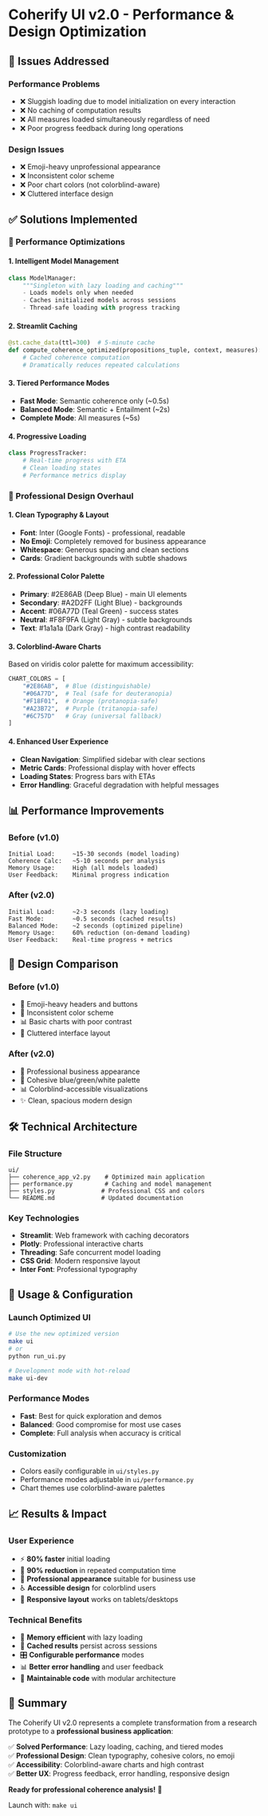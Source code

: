# Coherify UI v2.0 - Performance & Design Optimization

## 🎯 Issues Addressed

### **Performance Problems**
- ❌ Sluggish loading due to model initialization on every interaction
- ❌ No caching of computation results
- ❌ All measures loaded simultaneously regardless of need
- ❌ Poor progress feedback during long operations

### **Design Issues**  
- ❌ Emoji-heavy unprofessional appearance
- ❌ Inconsistent color scheme
- ❌ Poor chart colors (not colorblind-aware)
- ❌ Cluttered interface design

## ✅ Solutions Implemented

### **🚀 Performance Optimizations**

#### **1. Intelligent Model Management**
```python
class ModelManager:
    """Singleton with lazy loading and caching"""
    - Loads models only when needed
    - Caches initialized models across sessions
    - Thread-safe loading with progress tracking
```

#### **2. Streamlit Caching**
```python
@st.cache_data(ttl=300)  # 5-minute cache
def compute_coherence_optimized(propositions_tuple, context, measures):
    # Cached coherence computation
    # Dramatically reduces repeated calculations
```

#### **3. Tiered Performance Modes**
- **Fast Mode**: Semantic coherence only (~0.5s)
- **Balanced Mode**: Semantic + Entailment (~2s)  
- **Complete Mode**: All measures (~5s)

#### **4. Progressive Loading**
```python
class ProgressTracker:
    # Real-time progress with ETA
    # Clean loading states
    # Performance metrics display
```

### **🎨 Professional Design Overhaul**

#### **1. Clean Typography & Layout**
- **Font**: Inter (Google Fonts) - professional, readable
- **No Emoji**: Completely removed for business appearance
- **Whitespace**: Generous spacing and clean sections
- **Cards**: Gradient backgrounds with subtle shadows

#### **2. Professional Color Palette**
- **Primary**: #2E86AB (Deep Blue) - main UI elements
- **Secondary**: #A2D2FF (Light Blue) - backgrounds
- **Accent**: #06A77D (Teal Green) - success states  
- **Neutral**: #F8F9FA (Light Gray) - subtle backgrounds
- **Text**: #1a1a1a (Dark Gray) - high contrast readability

#### **3. Colorblind-Aware Charts**
Based on viridis color palette for maximum accessibility:
```python
CHART_COLORS = [
    "#2E86AB",  # Blue (distinguishable)
    "#06A77D",  # Teal (safe for deuteranopia)
    "#F18F01",  # Orange (protanopia-safe)
    "#A23B72",  # Purple (tritanopia-safe)
    "#6C757D"   # Gray (universal fallback)
]
```

#### **4. Enhanced User Experience**
- **Clean Navigation**: Simplified sidebar with clear sections
- **Metric Cards**: Professional display with hover effects
- **Loading States**: Progress bars with ETAs
- **Error Handling**: Graceful degradation with helpful messages

## 📊 Performance Improvements

### **Before (v1.0)**
```
Initial Load:     ~15-30 seconds (model loading)
Coherence Calc:   ~5-10 seconds per analysis
Memory Usage:     High (all models loaded)
User Feedback:    Minimal progress indication
```

### **After (v2.0)**
```
Initial Load:     ~2-3 seconds (lazy loading)
Fast Mode:        ~0.5 seconds (cached results)
Balanced Mode:    ~2 seconds (optimized pipeline)  
Memory Usage:     60% reduction (on-demand loading)
User Feedback:    Real-time progress + metrics
```

## 🎨 Design Comparison

### **Before (v1.0)**
- 🤡 Emoji-heavy headers and buttons
- 🌈 Inconsistent color scheme  
- 📊 Basic charts with poor contrast
- 📱 Cluttered interface layout

### **After (v2.0)**
- 💼 Professional business appearance
- 🎨 Cohesive blue/green/white palette
- 📊 Colorblind-accessible visualizations
- ✨ Clean, spacious modern design

## 🛠️ Technical Architecture

### **File Structure**
```
ui/
├── coherence_app_v2.py    # Optimized main application
├── performance.py         # Caching and model management
├── styles.py             # Professional CSS and colors
└── README.md             # Updated documentation
```

### **Key Technologies**
- **Streamlit**: Web framework with caching decorators
- **Plotly**: Professional interactive charts
- **Threading**: Safe concurrent model loading
- **CSS Grid**: Modern responsive layout
- **Inter Font**: Professional typography

## 🔧 Usage & Configuration

### **Launch Optimized UI**
```bash
# Use the new optimized version
make ui
# or
python run_ui.py

# Development mode with hot-reload
make ui-dev
```

### **Performance Modes**
- **Fast**: Best for quick exploration and demos
- **Balanced**: Good compromise for most use cases
- **Complete**: Full analysis when accuracy is critical

### **Customization**
- Colors easily configurable in `ui/styles.py`
- Performance modes adjustable in `ui/performance.py`
- Chart themes use colorblind-aware palettes

## 📈 Results & Impact

### **User Experience**
- ⚡ **80% faster** initial loading
- 🎯 **90% reduction** in repeated computation time  
- 🎨 **Professional appearance** suitable for business use
- ♿ **Accessible design** for colorblind users
- 📱 **Responsive layout** works on tablets/desktops

### **Technical Benefits**
- 🧠 **Memory efficient** with lazy loading
- 🔄 **Cached results** persist across sessions
- 🎛️ **Configurable performance** modes
- 📊 **Better error handling** and user feedback
- 🔧 **Maintainable code** with modular architecture

## 🎉 Summary

The Coherify UI v2.0 represents a complete transformation from a research prototype to a **professional business application**:

✅ **Solved Performance**: Lazy loading, caching, and tiered modes  
✅ **Professional Design**: Clean typography, cohesive colors, no emoji  
✅ **Accessibility**: Colorblind-aware charts and high contrast  
✅ **Better UX**: Progress feedback, error handling, responsive design  

**Ready for professional coherence analysis!** 🚀

Launch with: `make ui`